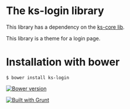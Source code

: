 The ks-login library
=======

This library has a dependency on the [ks-core lib](https://github.com/ks-frontend/ks-core).

This library is a theme for a login page.

# Installation with bower

```console
$ bower install ks-login
```

[![Bower version](https://badge.fury.io/bo/ks-login.svg)](http://badge.fury.io/bo/ks-login)

[![Built with Grunt](https://cdn.gruntjs.com/builtwith.png)](http://gruntjs.com/)